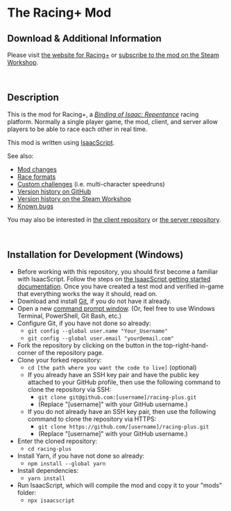 # The Racing+ Mod

<!-- markdownlint-disable MD033 -->

## Download & Additional Information

Please visit [the website for Racing+](https://isaacracing.net/) or [subscribe to the mod on the Steam Workshop](https://steamcommunity.com/sharedfiles/filedetails/?id=857628390).

<br>

## Description

This is the mod for Racing+, a _[Binding of Isaac: Repentance](https://store.steampowered.com/app/1426300/The_Binding_of_Isaac_Repentance/)_ racing platform. Normally a single player game, the mod, client, and server allow players to be able to race each other in real time.

This mod is written using [IsaacScript](https://isaacscript.github.io/).

See also:

- [Mod changes](docs/changes.md)
- [Race formats](docs/race-formats.md)
- [Custom challenges](docs/challenges.md) (i.e. multi-character speedruns)
- [Version history on GitHub](https://github.com/Zamiell/isaac-racing-client/blob/master/HISTORY.md)
- [Version history on the Steam Workshop](https://steamcommunity.com/sharedfiles/filedetails/changelog/857628390)
- [Known bugs](docs/bugs.md)

You may also be interested in [the client repository](https://github.com/Zamiell/isaac-racing-client) or [the server repository](https://github.com/Zamiell/isaac-racing-server).

<br>

## Installation for Development (Windows)

- Before working with this repository, you should first become a familiar with IsaacScript. Follow the steps on [the IsaacScript getting started documentation](https://isaacscript.github.io/docs/getting-started). Once you have created a test mod and verified in-game that everything works the way it should, read on.
- Download and install [Git](https://git-scm.com/), if you do not have it already.
- Open a new [command prompt window](https://www.howtogeek.com/235101/10-ways-to-open-the-command-prompt-in-windows-10/). (Or, feel free to use Windows Terminal, PowerShell, Git Bash, etc.)
- Configure Git, if you have not done so already:
  - `git config --global user.name "Your_Username"`
  - `git config --global user.email "your@email.com"`
- Fork the repository by clicking on the button in the top-right-hand-corner of the repository page.
- Clone your forked repository:
  - `cd [the path where you want the code to live]` (optional)
  - If you already have an SSH key pair and have the public key attached to your GitHub profile, then use the following command to clone the repository via SSH:
    - `git clone git@github.com:[username]/racing-plus.git`
    - (Replace "[username]" with your GitHub username.)
  - If you do not already have an SSH key pair, then use the following command to clone the repository via HTTPS:
    - `git clone https://github.com/[username]/racing-plus.git`
    - (Replace "[username]" with your GitHub username.)
- Enter the cloned repository:
  - `cd racing-plus`
- Install Yarn, if you have not done so already:
  - `npm install --global yarn`
- Install dependencies:
  - `yarn install`
- Run IsaacScript, which will compile the mod and copy it to your "mods" folder:
  - `npx isaacscript`

<!--

Other notes:
- Mod directory name: racing+_857628390

-->
